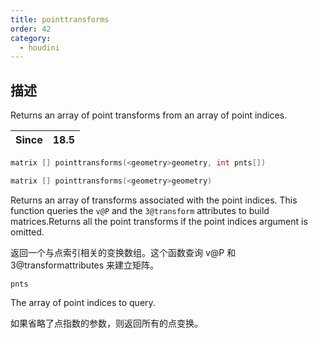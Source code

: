 ```yaml
---
title: pointtransforms
order: 42
category:
  - houdini
---
```

    
## 描述

Returns an array of point transforms from an array of point indices.

| Since | 18.5 |
| ----- | ---- |

```c
matrix [] pointtransforms(<geometry>geometry, int pnts[])
```

```c
matrix [] pointtransforms(<geometry>geometry)
```

Returns an array of transforms associated with the point indices. This
function queries the `v@P` and the `3@transform` attributes to build
matrices.Returns all the point transforms if the point indices argument is
omitted.

返回一个与点索引相关的变换数组。这个函数查询 v@P 和 3@transformattributes 来建立矩阵。

`pnts`

The array of point indices to query.

如果省略了点指数的参数，则返回所有的点变换。
